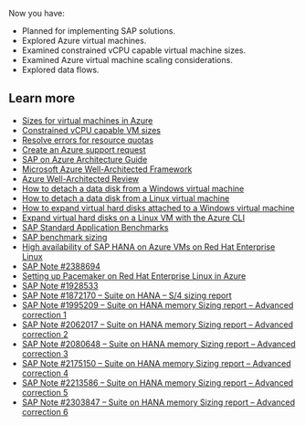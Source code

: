 Now you have:

- Planned for implementing SAP solutions.
- Explored Azure virtual machines.
- Examined constrained vCPU capable virtual machine sizes.
- Examined Azure virtual machine scaling considerations.
- Explored data flows.

## Learn more

- [Sizes for virtual machines in Azure](/azure/virtual-machines/sizes)
- [Constrained vCPU capable VM sizes](/azure/virtual-machines/constrained-vcpu)
- [Resolve errors for resource quotas](/azure/azure-resource-manager/templates/error-resource-quota)
- [Create an Azure support request](/azure/azure-portal/supportability/how-to-create-azure-support-request)
- [SAP on Azure Architecture Guide](/azure/architecture/reference-architectures/sap/sap-overview)
- [Microsoft Azure Well-Architected Framework](/azure/architecture/framework/index)
- [Azure Well-Architected Review](/assessments/?id=azure-architecture-review&mode=pre-assessment)
- [How to detach a data disk from a Windows virtual machine](/azure/virtual-machines/windows/detach-disk)
- [How to detach a data disk from a Linux virtual machine](/azure/virtual-machines/linux/detach-disk)
- [How to expand virtual hard disks attached to a Windows virtual machine](/azure/virtual-machines/windows/expand-os-disk)
- [Expand virtual hard disks on a Linux VM with the Azure CLI](/azure/virtual-machines/linux/expand-disks)
- [SAP Standard Application Benchmarks](https://www.sap.com/dmc/exp/2018-benchmark-directory/)
- [SAP benchmark sizing](https://www.sap.com/about/benchmark/sizing.html)
- [High availability of SAP HANA on Azure VMs on Red Hat Enterprise Linux](/azure/virtual-machines/workloads/sap/sap-hana-high-availability-rhel)
- [SAP Note \#2388694](https://me.sap.com/notes/2388694)
- [Setting up Pacemaker on Red Hat Enterprise Linux in Azure](/azure/virtual-machines/workloads/sap/high-availability-guide-rhel-pacemaker)
- [SAP Note \#1928533](https://me.sap.com/notes/1928533)
- [SAP Note \#1872170 – Suite on HANA – S/4 sizing report](https://me.sap.com/notes/1872170)
- [SAP Note \#1995209 – Suite on HANA memory Sizing report – Advanced correction 1](https://me.sap.com/notes/1995209)
- [SAP Note \#2062017 – Suite on HANA memory Sizing report – Advanced correction 2](https://me.sap.com/notes/2062017)
- [SAP Note \#2080648 – Suite on HANA memory Sizing report – Advanced correction 3](https://me.sap.com/notes/2080648)
- [SAP Note \#2175150 – Suite on HANA memory Sizing report – Advanced correction 4](https://me.sap.com/notes/2175150)
- [SAP Note \#2213586 – Suite on HANA memory Sizing report – Advanced correction 5](https://me.sap.com/notes/2213586)
- [SAP Note \#2303847 – Suite on HANA memory Sizing report – Advanced correction 6](https://me.sap.com/notes/2303847)
